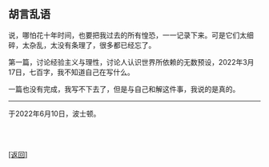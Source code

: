 ## 胡言乱语

说，哪怕花十年时间，也要把我过去的所有惶恐，一一记录下来。可是它们太细碎，太杂乱，太没有条理了，很多都已经忘了。

第一篇，讨论经验主义与理性，讨论人认识世界所依赖的无数预设，2022年3月17日，七百字，我不知道自己在写什么。

一篇也没有完成，我写不下去了，但是与自己和解这件事，我说的是真的。

------

于2022年6月10日，波士顿。

<br>

<br>

[[返回]](../../../../sites/小作文们/碎碎念.md)
